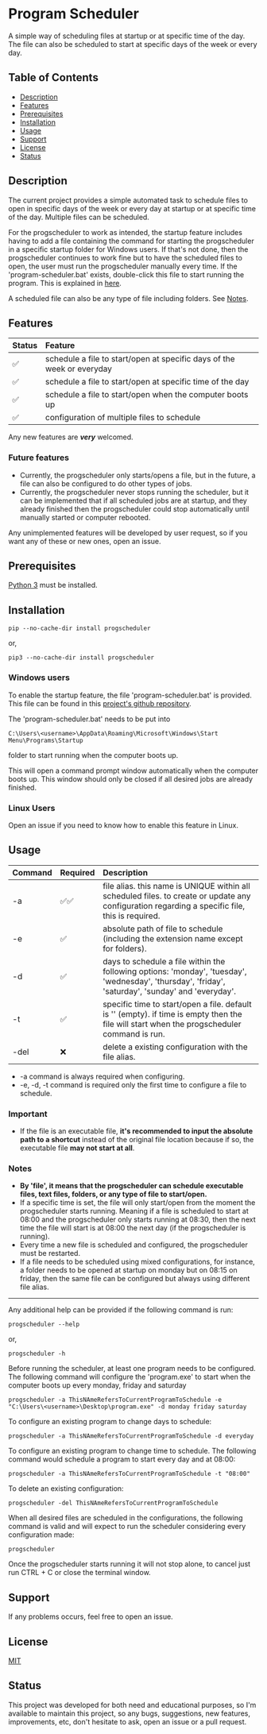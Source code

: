 # Program Scheduler

A simple way of scheduling files at startup or at specific time of the day. The file can also be scheduled to start at specific days of the week or every day. 

## Table of Contents

- [Description](#description)
- [Features](#features)
- [Prerequisites](#prerequisites)
- [Installation](#installation)
- [Usage](#usage)
- [Support](#support)
- [License](#license)
- [Status](#status)

<a name="description"></a>

## Description

The current project provides a simple automated task to schedule files to open in specific days of the week or every day at startup or at specific time of the day. Multiple files can be scheduled.

For the progscheduler to work as intended, the startup feature includes having to add a file containing the command for starting the progscheduler in a specific startup folder for Windows users. If that's not done, then the progscheduler continues to work fine but to have the scheduled files to open, the user must run the progscheduler manually every time. If the 'program-scheduler.bat' exists, double-click this file to start running the program. This is explained in [here](#installation).

A scheduled file can also be any type of file including folders. See [Notes](#notes).

<a name="features"></a>

## Features

| Status | Feature                                                                |
|:-------|:-----------------------------------------------------------------------|
| ✅      | schedule a file to start/open at specific days of the week or everyday |
| ✅      | schedule a file to start/open at specific time of the day              |
| ✅      | schedule a file to start/open when the computer boots up               |
| ✅      | configuration of multiple files to schedule                            |

Any new features are **_very_** welcomed.

### Future features

- Currently, the progscheduler only starts/opens a file, but in the future, a file can also be configured to do other types of jobs.
- Currently, the progscheduler never stops running the scheduler, but it can be implemented that if all scheduled jobs are at startup, and they already finished then the progscheduler could stop automatically until manually started or computer rebooted.

Any unimplemented features will be developed by user request, so if you want any of these or new ones, open an issue.

<a name="prerequisites"></a>

## Prerequisites

[Python 3](https://www.python.org/downloads/) must be installed.

<a name="installation"></a>

## Installation

```
pip --no-cache-dir install progscheduler
```

or,

```
pip3 --no-cache-dir install progscheduler
```

### Windows users
To enable the startup feature, the file 'program-scheduler.bat' is provided. This file can be found in this [project's github repository](https://github.com/zaytiri/program-scheduler/blob/main/program-scheduler.bat). 

The 'program-scheduler.bat' needs to be put into 
```
C:\Users\<username>\AppData\Roaming\Microsoft\Windows\Start Menu\Programs\Startup 
```
folder to start running when the computer boots up.

This will open a command prompt window automatically when the computer boots up. This window should only be closed if all desired jobs are already finished.

### Linux Users
Open an issue if you need to know how to enable this feature in Linux.


## Usage

| Command | Required | Description                                                                                                                                        |
|:--------|----------|:---------------------------------------------------------------------------------------------------------------------------------------------------|
| -a      | ✅✅       | file alias. this name is UNIQUE within all scheduled files. to create or update any configuration regarding a specific file, this is required.     |
| -e      | ✅        | absolute path of file to schedule (including the extension name except for folders).                                                               |
| -d      | ✅        | days to schedule a file within the following options: 'monday', 'tuesday', 'wednesday', 'thursday', 'friday', 'saturday', 'sunday' and 'everyday'. |
| -t      | ✅        | specific time to start/open a file. default is '' (empty). if time is empty then the file will start when the progscheduler command is run.        |
| -del    | ❌        | delete a existing configuration with the file alias.                                                                                               |

- -a command is always required when configuring.
- -e, -d, -t command is required only the first time to configure a file to schedule.


<a name="important"></a>

### Important
- If the file is an executable file, **it's recommended to input the absolute path to a shortcut** instead of the original file location because if so, the executable file **may not start at all**.

<a name="notes"></a>

### Notes

- **By 'file', it means that the progscheduler can schedule executable files, text files, folders, or any type of file to start/open.**
- If a specific time is set, the file will only start/open from the moment the progscheduler starts running. Meaning if a file is scheduled to start at 08:00 and the progscheduler only starts running at 08:30, then the next time the file will start is at 08:00 the next day (if the progscheduler is running).
- Every time a new file is scheduled and configured, the progscheduler must be restarted.
- If a file needs to be scheduled using mixed configurations, for instance, a folder needs to be opened at startup on monday but on 08:15 on friday, then the same file can be configured but always using different file alias.

---

Any additional help can be provided if the following command is run:

```
progscheduler --help
```
or,
```
progscheduler -h
```

Before running the scheduler, at least one program needs to be configured. The following command will configure the 'program.exe' to start when the computer boots up every monday, friday and saturday
```
progscheduler -a ThisNAmeRefersToCurrentProgramToSchedule -e "C:\Users\<username>\Desktop\program.exe" -d monday friday saturday
```

To configure an existing program to change days to schedule:
```
progscheduler -a ThisNAmeRefersToCurrentProgramToSchedule -d everyday
```

To configure an existing program to change time to schedule. The following command would schedule a program to start every day and at 08:00:
```
progscheduler -a ThisNAmeRefersToCurrentProgramToSchedule -t "08:00"
```

To delete an existing configuration:
```
progscheduler -del ThisNAmeRefersToCurrentProgramToSchedule
```

When all desired files are scheduled in the configurations, the following command is valid and will expect to run the scheduler considering every configuration made:
```
progscheduler
```

Once the progscheduler starts running it will not stop alone, to cancel just run CTRL + C or close the terminal window.

<a name="support"></a>

## Support
 If any problems occurs, feel free to open an issue.

<a name="license"></a>

## License

[MIT](https://choosealicense.com/licenses/mit/)

<a name="status"></a>

## Status

This project was developed for both need and educational purposes, so I'm available to maintain this project, so any bugs, suggestions, new features, improvements, etc, don't hesitate to ask, open an issue or a pull request.